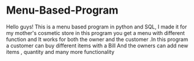 # Menu-Based-Program
Hello guys! This is a menu based program in python and SQL, I made it for my mother's cosmetic store in this program you get a menu with different function and It works for both the owner and the customer .In this program a customer can buy different items with a Bill And the owners can add new items , quantity and many more functionality
